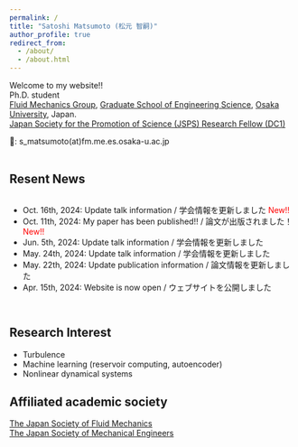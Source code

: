 ```yaml
---
permalink: /
title: "Satoshi Matsumoto (松元 智嗣)"
author_profile: true
redirect_from:
  - /about/
  - /about.html
---
```



Welcome to my website!! <br>
Ph.D. student <br>
[Fluid Mechanics Group](https://fm.me.es.osaka-u.ac.jp/en/), [Graduate School of Engineering Science](https://www.es.osaka-u.ac.jp/en/), [Osaka University](https://www.osaka-u.ac.jp/en), Japan. <br>
[Japan Society for the Promotion of Science (JSPS) Research Fellow (DC1)](https://www.jsps.go.jp/english/e-pd/index.html) <br>

📧: s_matsumoto(at)fm.me.es.osaka-u.ac.jp
<p style="margin-bottom: -1em; "></p>
<br>

## Resent News
<div style="width: 100%; height: 200px; overflow-y: scroll; border: none">
    <ul>
        <li>Oct. 16th, 2024: Update talk information / 学会情報を更新しました<font color="#ff0000"> New!! </font></li>
        <li>Oct. 11th, 2024: My paper has been published!! / 論文が出版されました！<font color="#ff0000"> New!! </font></li>
        <li>Jun. 5th, 2024: Update talk information / 学会情報を更新しました</li>
        <li>May. 24th, 2024: Update talk information / 学会情報を更新しました</li>
        <li>May. 22th, 2024: Update publication information / 論文情報を更新しました</li>
        <li>Apr. 15th, 2024: Website is now open / ウェブサイトを公開しました</li>
    </ul>
</div>

## Research Interest
* Turbulence
* Machine learning (reservoir computing, autoencoder)
* Nonlinear dynamical systems

## Affiliated academic society
[The Japan Society of Fluid Mechanics](https://www.nagare.or.jp/en/index.html) <br>
[The Japan Society of Mechanical Engineers](https://www.jsme.or.jp/english/)